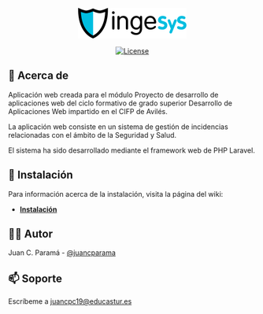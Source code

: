 <p align="center">
    <img src="public/assets/imgs/logo-ig.png" alt="IngeSyS Logo">
</p>

<p align="center">
<a href="https://github.com/juancparama/ingesys/blob/main/LICENSE"><img src="https://img.shields.io/packagist/l/laravel/framework" alt="License"></a>
</p>

## :page_facing_up: Acerca de

Aplicación web creada para el módulo Proyecto de desarrollo de aplicaciones web del ciclo formativo de grado superior Desarrollo de Aplicaciones Web impartido en el CIFP de Avilés.

La aplicación web consiste en un sistema de gestión de incidencias relacionadas
con el ámbito de la Seguridad y Salud.

El sistema ha sido desarrollado mediante el framework web de PHP Laravel.

## :rocket: Instalación

Para información acerca de la instalación, visita la página del wiki:

- **[Instalación](https://github.com/juancparama/ingesys/wiki/Inicio)**

## :technologist: Autor

Juan C. Paramá - [@juancparama](https://github.com/juancparama)

## :mailbox: Soporte

Escríbeme a juancpc19@educastur.es

